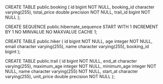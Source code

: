 

CREATE TABLE public.booking (
    id bigint NOT NULL,
    booking_id character varying(255),
    total_price double precision NOT NULL,
    trail_id bigint NOT NULL
);


CREATE SEQUENCE public.hibernate_sequence
    START WITH 1
    INCREMENT BY 1
    NO MINVALUE
    NO MAXVALUE
    CACHE 1;



CREATE TABLE public.hiker (
    id bigint NOT NULL,
    age integer NOT NULL,
    email character varying(255),
    name character varying(255),
    booking_id bigint
);



CREATE TABLE public.trail (
    id bigint NOT NULL,
    end_at character varying(255),
    maximum_age integer NOT NULL,
    minimum_age integer NOT NULL,
    name character varying(255) NOT NULL,
    start_at character varying(255),
    unit_price double precision NOT NULL
);



